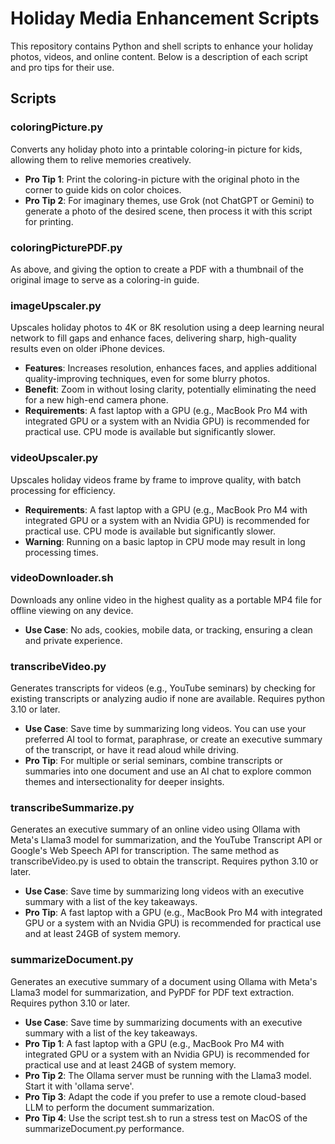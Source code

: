 # Holiday Media Enhancement Scripts

This repository contains Python and shell scripts to enhance your holiday photos, videos, and online content. Below is a description of each script and pro tips for their use.

## Scripts

### coloringPicture.py
Converts any holiday photo into a printable coloring-in picture for kids, allowing them to relive memories creatively.

- **Pro Tip 1**: Print the coloring-in picture with the original photo in the corner to guide kids on color choices.
- **Pro Tip 2**: For imaginary themes, use Grok (not ChatGPT or Gemini) to generate a photo of the desired scene, then process it with this script for printing.

### coloringPicturePDF.py
As above, and giving the option to create a PDF with a thumbnail of the original image to serve as a coloring-in guide.

### imageUpscaler.py
Upscales holiday photos to 4K or 8K resolution using a deep learning neural network to fill gaps and enhance faces, delivering sharp, high-quality results even on older iPhone devices.

- **Features**: Increases resolution, enhances faces, and applies additional quality-improving techniques, even for some blurry photos.
- **Benefit**: Zoom in without losing clarity, potentially eliminating the need for a new high-end camera phone.
- **Requirements**: A fast laptop with a GPU (e.g., MacBook Pro M4 with integrated GPU or a system with an Nvidia GPU) is recommended for practical use. CPU mode is available but significantly slower.

### videoUpscaler.py
Upscales holiday videos frame by frame to improve quality, with batch processing for efficiency.

- **Requirements**: A fast laptop with a GPU (e.g., MacBook Pro M4 with integrated GPU or a system with an Nvidia GPU) is recommended for practical use. CPU mode is available but significantly slower.
- **Warning**: Running on a basic laptop in CPU mode may result in long processing times.

### videoDownloader.sh
Downloads any online video in the highest quality as a portable MP4 file for offline viewing on any device.

- **Use Case**: No ads, cookies, mobile data, or tracking, ensuring a clean and private experience.

### transcribeVideo.py
Generates transcripts for videos (e.g., YouTube seminars) by checking for existing transcripts or analyzing audio if none are available. Requires python 3.10 or later.

- **Use Case**: Save time by summarizing long videos. You can use your preferred AI tool to format, paraphrase, or create an executive summary of the transcript, or have it read aloud while driving.
- **Pro Tip**: For multiple or serial seminars, combine transcripts or summaries into one document and use an AI chat to explore common themes and intersectionality for deeper insights.

### transcribeSummarize.py
Generates an executive summary of an online video using Ollama with Meta's Llama3 model for summarization, and the YouTube Transcript API or Google's Web Speech API for transcription. The same method as transcribeVideo.py is used to obtain the transcript. Requires python 3.10 or later.

- **Use Case**: Save time by summarizing long videos with an executive summary with a list of the key takeaways.
- **Pro Tip**: A fast laptop with a GPU (e.g., MacBook Pro M4 with integrated GPU or a system with an Nvidia GPU) is recommended for practical use and at least 24GB of system memory.

### summarizeDocument.py
Generates an executive summary of a document using Ollama with Meta's Llama3 model for summarization, and PyPDF for PDF text extraction. Requires python 3.10 or later.

- **Use Case**: Save time by summarizing documents with an executive summary with a list of the key takeaways.
- **Pro Tip 1**: A fast laptop with a GPU (e.g., MacBook Pro M4 with integrated GPU or a system with an Nvidia GPU) is recommended for practical use and at least 24GB of system memory.
- **Pro Tip 2**: The Ollama server must be running with the Llama3 model. Start it with 'ollama serve'.
- **Pro Tip 3**: Adapt the code if you prefer to use a remote cloud-based LLM to perform the document summarization.
- **Pro Tip 4**: Use the script test.sh to run a stress test on MacOS of the summarizeDocument.py performance.
